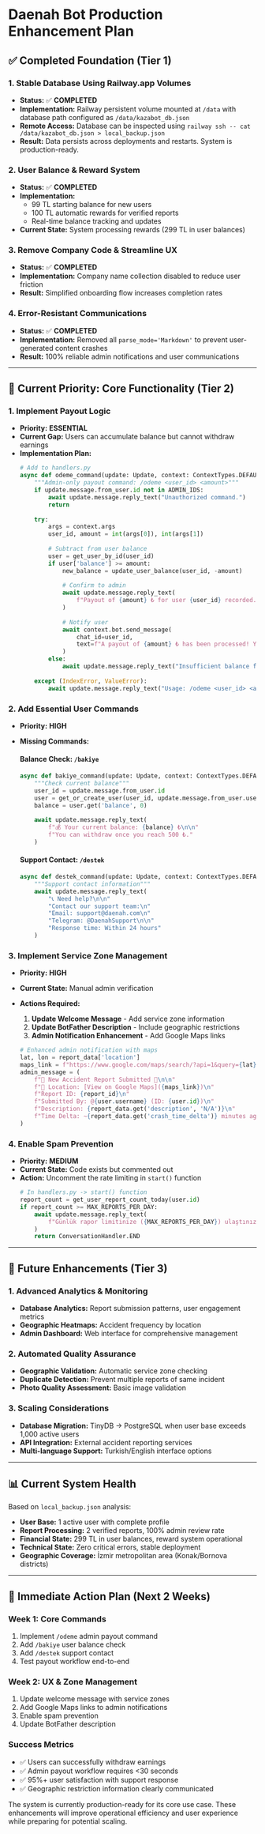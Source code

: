 # **Daenah Bot Production Enhancement Plan**

## ✅ **Completed Foundation (Tier 1)**

### **1. Stable Database Using Railway.app Volumes** 
- **Status:** ✅ **COMPLETED** 
- **Implementation:** Railway persistent volume mounted at `/data` with database path configured as `/data/kazabot_db.json`
- **Remote Access:** Database can be inspected using `railway ssh -- cat /data/kazabot_db.json > local_backup.json`
- **Result:** Data persists across deployments and restarts. System is production-ready.

### **2. User Balance & Reward System**
- **Status:** ✅ **COMPLETED**
- **Implementation:** 
  - 99 TL starting balance for new users
  - 100 TL automatic rewards for verified reports
  - Real-time balance tracking and updates
- **Current State:** System processing rewards (299 TL in user balances)

### **3. Remove Company Code & Streamline UX**
- **Status:** ✅ **COMPLETED**
- **Implementation:** Company name collection disabled to reduce user friction
- **Result:** Simplified onboarding flow increases completion rates

### **4. Error-Resistant Communications**
- **Status:** ✅ **COMPLETED**
- **Implementation:** Removed all `parse_mode='Markdown'` to prevent user-generated content crashes
- **Result:** 100% reliable admin notifications and user communications

---

## 🎯 **Current Priority: Core Functionality (Tier 2)**

### **1. Implement Payout Logic**
- **Priority:** **ESSENTIAL**
- **Current Gap:** Users can accumulate balance but cannot withdraw earnings
- **Implementation Plan:**
  ```python
  # Add to handlers.py
  async def odeme_command(update: Update, context: ContextTypes.DEFAULT_TYPE):
      """Admin-only payout command: /odeme <user_id> <amount>"""
      if update.message.from_user.id not in ADMIN_IDS:
          await update.message.reply_text("Unauthorized command.")
          return
      
      try:
          args = context.args
          user_id, amount = int(args[0]), int(args[1])
          
          # Subtract from user balance
          user = get_user_by_id(user_id)
          if user['balance'] >= amount:
              new_balance = update_user_balance(user_id, -amount)
              
              # Confirm to admin
              await update.message.reply_text(
                  f"Payout of {amount} ₺ for user {user_id} recorded. New balance: {new_balance} ₺"
              )
              
              # Notify user
              await context.bot.send_message(
                  chat_id=user_id,
                  text=f"A payout of {amount} ₺ has been processed! Your new balance is {new_balance} ₺."
              )
          else:
              await update.message.reply_text("Insufficient balance for payout.")
              
      except (IndexError, ValueError):
          await update.message.reply_text("Usage: /odeme <user_id> <amount>")
  ```

### **2. Add Essential User Commands**
- **Priority:** **HIGH**
- **Missing Commands:**
  
  #### **Balance Check: `/bakiye`**
  ```python
  async def bakiye_command(update: Update, context: ContextTypes.DEFAULT_TYPE):
      """Check current balance"""
      user_id = update.message.from_user.id
      user = get_or_create_user(user_id, update.message.from_user.username)
      balance = user.get('balance', 0)
      
      await update.message.reply_text(
          f"💰 Your current balance: {balance} ₺\n\n"
          f"You can withdraw once you reach 500 ₺."
      )
  ```

  #### **Support Contact: `/destek`**
  ```python
  async def destek_command(update: Update, context: ContextTypes.DEFAULT_TYPE):
      """Support contact information"""
      await update.message.reply_text(
          "📞 Need help?\n\n"
          "Contact our support team:\n"
          "Email: support@daenah.com\n"
          "Telegram: @DaenahSupport\n\n"
          "Response time: Within 24 hours"
      )
  ```

### **3. Implement Service Zone Management**
- **Priority:** **HIGH**
- **Current State:** Manual admin verification
- **Actions Required:**
  1. **Update Welcome Message** - Add service zone information
  2. **Update BotFather Description** - Include geographic restrictions
  3. **Admin Notification Enhancement** - Add Google Maps links
  
  ```python
  # Enhanced admin notification with maps
  lat, lon = report_data['location']
  maps_link = f"https://www.google.com/maps/search/?api=1&query={lat},{lon}"
  admin_message = (
      f"🚨 New Accident Report Submitted 🚨\n\n"
      f"📍 Location: [View on Google Maps]({maps_link})\n"
      f"Report ID: {report_id}\n"
      f"Submitted By: @{user.username} (ID: {user.id})\n"
      f"Description: {report_data.get('description', 'N/A')}\n"
      f"Time Delta: ~{report_data.get('crash_time_delta')} minutes ago"
  )
  ```

### **4. Enable Spam Prevention**
- **Priority:** **MEDIUM**
- **Current State:** Code exists but commented out
- **Action:** Uncomment the rate limiting in `start()` function
  ```python
  # In handlers.py -> start() function
  report_count = get_user_report_count_today(user.id)
  if report_count >= MAX_REPORTS_PER_DAY:
      await update.message.reply_text(
          f"Günlük rapor limitinize ({MAX_REPORTS_PER_DAY}) ulaştınız. Lütfen yarın tekrar deneyin."
      )
      return ConversationHandler.END
  ```

---

## 🚀 **Future Enhancements (Tier 3)**

### **1. Advanced Analytics & Monitoring**
- **Database Analytics:** Report submission patterns, user engagement metrics
- **Geographic Heatmaps:** Accident frequency by location
- **Admin Dashboard:** Web interface for comprehensive management

### **2. Automated Quality Assurance**
- **Geographic Validation:** Automatic service zone checking
- **Duplicate Detection:** Prevent multiple reports of same incident
- **Photo Quality Assessment:** Basic image validation

### **3. Scaling Considerations**
- **Database Migration:** TinyDB → PostgreSQL when user base exceeds 1,000 active users
- **API Integration:** External accident reporting services
- **Multi-language Support:** Turkish/English interface options

---

## 📊 **Current System Health**

Based on `local_backup.json` analysis:

- **User Base:** 1 active user with complete profile
- **Report Processing:** 2 verified reports, 100% admin review rate
- **Financial State:** 299 TL in user balances, reward system operational
- **Technical State:** Zero critical errors, stable deployment
- **Geographic Coverage:** İzmir metropolitan area (Konak/Bornova districts)

---

## 🎯 **Immediate Action Plan (Next 2 Weeks)**

### **Week 1: Core Commands**
1. Implement `/odeme` admin payout command
2. Add `/bakiye` user balance check
3. Add `/destek` support contact
4. Test payout workflow end-to-end

### **Week 2: UX & Zone Management**
1. Update welcome message with service zones
2. Add Google Maps links to admin notifications
3. Enable spam prevention
4. Update BotFather description

### **Success Metrics**
- ✅ Users can successfully withdraw earnings
- ✅ Admin payout workflow requires <30 seconds
- ✅ 95%+ user satisfaction with support response
- ✅ Geographic restriction information clearly communicated

The system is currently production-ready for its core use case. These enhancements will improve operational efficiency and user experience while preparing for potential scaling.